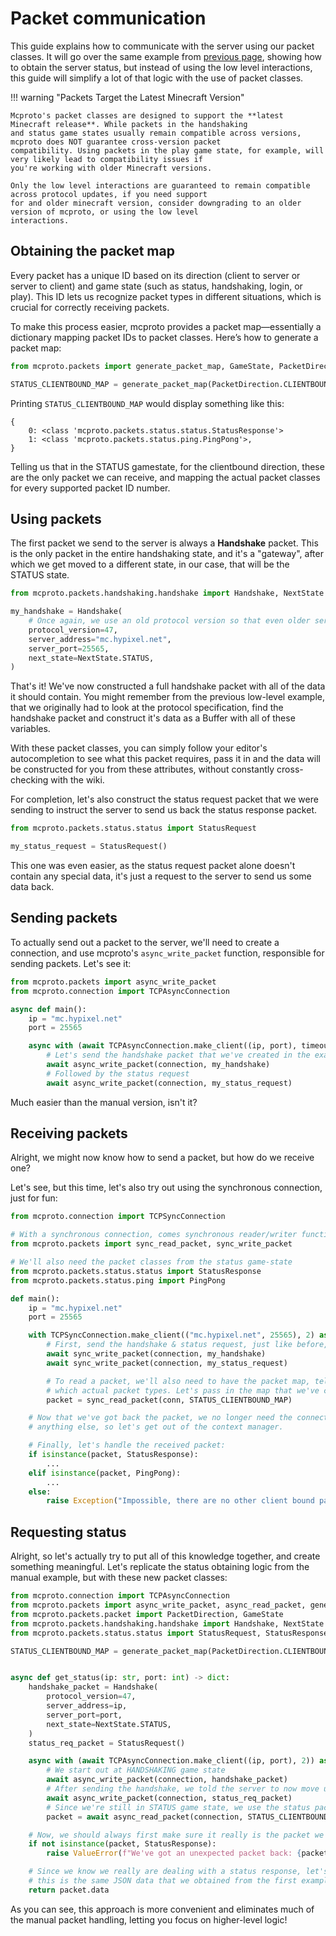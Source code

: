 # Packet communication

This guide explains how to communicate with the server using our packet classes. It will go over the same example from
[previous page](./first-steps.md), showing how to obtain the server status, but instead of using the low level
interactions, this guide will simplify a lot of that logic with the use of packet classes.

!!! warning "Packets Target the Latest Minecraft Version"

    Mcproto's packet classes are designed to support the **latest Minecraft release**. While packets in the handshaking
    and status game states usually remain compatible across versions, mcproto does NOT guarantee cross-version packet
    compatibility. Using packets in the play game state, for example, will very likely lead to compatibility issues if
    you're working with older Minecraft versions.

    Only the low level interactions are guaranteed to remain compatible across protocol updates, if you need support
    for and older minecraft version, consider downgrading to an older version of mcproto, or using the low level
    interactions.

## Obtaining the packet map

Every packet has a unique ID based on its direction (client to server or server to client) and game state (such as
status, handshaking, login, or play). This ID lets us recognize packet types in different situations, which is crucial
for correctly receiving packets.

To make this process easier, mcproto provides a packet map—essentially a dictionary mapping packet IDs to packet
classes. Here’s how to generate a packet map:

```python
from mcproto.packets import generate_packet_map, GameState, PacketDirection

STATUS_CLIENTBOUND_MAP = generate_packet_map(PacketDirection.CLIENTBOUND, GameState.STATUS)
```

Printing `STATUS_CLIENTBOUND_MAP` would display something like this:

```
{
    0: <class 'mcproto.packets.status.status.StatusResponse'>
    1: <class 'mcproto.packets.status.ping.PingPong'>,
}
```

Telling us that in the STATUS gamestate, for the clientbound direction, these are the only packet we can receive,
and mapping the actual packet classes for every supported packet ID number.

## Using packets

The first packet we send to the server is always a **Handshake** packet. This is the only packet in the entire
handshaking state, and it's a "gateway", after which we get moved to a different state, in our case, that will be the
STATUS state.

```python
from mcproto.packets.handshaking.handshake import Handshake, NextState

my_handshake = Handshake(
    # Once again, we use an old protocol version so that even older servers will respond
    protocol_version=47,
    server_address="mc.hypixel.net",
    server_port=25565,
    next_state=NextState.STATUS,
)
```

That's it! We've now constructed a full handshake packet with all of the data it should contain. You might remember
from the previous low-level example, that we originally had to look at the protocol specification, find the handshake
packet and construct it's data as a Buffer with all of these variables.

With these packet classes, you can simply follow your editor's autocompletion to see what this packet requires, pass it
in and the data will be constructed for you from these attributes, without constantly cross-checking with the wiki.

For completion, let's also construct the status request packet that we were sending to instruct the server to send us
back the status response packet.

```python
from mcproto.packets.status.status import StatusRequest

my_status_request = StatusRequest()
```

This one was even easier, as the status request packet alone doesn't contain any special data, it's just a request to
the server to send us some data back.

## Sending packets

To actually send out a packet to the server, we'll need to create a connection, and use mcproto's `async_write_packet`
function, responsible for sending packets. Let's see it:

```python
from mcproto.packets import async_write_packet
from mcproto.connection import TCPAsyncConnection

async def main():
    ip = "mc.hypixel.net"
    port = 25565

    async with (await TCPAsyncConnection.make_client((ip, port), timeout=2)) as connection:
        # Let's send the handshake packet that we've created in the example before
        await async_write_packet(connection, my_handshake)
        # Followed by the status request
        await async_write_packet(connection, my_status_request)
```

Much easier than the manual version, isn't it?

## Receiving packets

Alright, we might now know how to send a packet, but how do we receive one?

Let's see, but this time, let's also try out using the synchronous connection, just for fun:

```python
from mcproto.connection import TCPSyncConnection

# With a synchronous connection, comes synchronous reader/writer functions
from mcproto.packets import sync_read_packet, sync_write_packet

# We'll also need the packet classes from the status game-state
from mcproto.packets.status.status import StatusResponse
from mcproto.packets.status.ping import PingPong

def main():
    ip = "mc.hypixel.net"
    port = 25565

    with TCPSyncConnection.make_client(("mc.hypixel.net", 25565), 2) as conn:
        # First, send the handshake & status request, just like before, but synchronously
        await sync_write_packet(connection, my_handshake)
        await sync_write_packet(connection, my_status_request)

        # To read a packet, we'll also need to have the packet map, telling us which IDs represent
        # which actual packet types. Let's pass in the map that we've constructed before:
        packet = sync_read_packet(conn, STATUS_CLIENTBOUND_MAP)

    # Now that we've got back the packet, we no longer need the connection, we won't be sending
    # anything else, so let's get out of the context manager.

    # Finally, let's handle the received packet:
    if isinstance(packet, StatusResponse):
        ...
    elif isinstance(packet, PingPong):
        ...
    else:
        raise Exception("Impossible, there are no other client bound packets in the STATUS game state")
```

## Requesting status

Alright, so let's actually try to put all of this knowledge together, and create something meaningful. Let's replicate
the status obtaining logic from the manual example, but with these new packet classes:

```python
from mcproto.connection import TCPAsyncConnection
from mcproto.packets import async_write_packet, async_read_packet, generate_packet_map
from mcproto.packets.packet import PacketDirection, GameState
from mcproto.packets.handshaking.handshake import Handshake, NextState
from mcproto.packets.status.status import StatusRequest, StatusResponse

STATUS_CLIENTBOUND_MAP = generate_packet_map(PacketDirection.CLIENTBOUND, GameState.STATUS)


async def get_status(ip: str, port: int) -> dict:
    handshake_packet = Handshake(
        protocol_version=47,
        server_address=ip,
        server_port=port,
        next_state=NextState.STATUS,
    )
    status_req_packet = StatusRequest()

    async with (await TCPAsyncConnection.make_client((ip, port), 2)) as connection:
        # We start out at HANDSHAKING game state
        await async_write_packet(connection, handshake_packet)
        # After sending the handshake, we told the server to now move us into the STATUS game state
        await async_write_packet(connection, status_req_packet)
        # Since we're still in STATUS game state, we use the status packet map when reading
        packet = await async_read_packet(connection, STATUS_CLIENTBOUND_MAP)

    # Now, we should always first make sure it really is the packet we expected
    if not isinstance(packet, StatusResponse):
        raise ValueError(f"We've got an unexpected packet back: {packet!r}")

    # Since we know we really are dealing with a status response, let's get out it's data, and return it
    # this is the same JSON data that we obtained from the first example with the manual interactions
    return packet.data
```

As you can see, this approach is more convenient and eliminates much of the manual packet handling, letting you focus
on higher-level logic!
